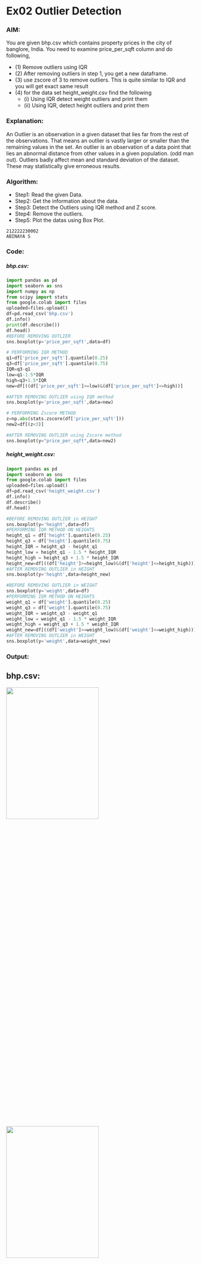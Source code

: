 # Ex02 Outlier Detection
### AIM:  
You are given bhp.csv which contains property prices in the city of banglore, India. You need to examine price_per_sqft column and do following,
- (1) Remove outliers using IQR
- (2) After removing outliers in step 1, you get a new dataframe.
- (3) use zscore of 3 to remove outliers. This is quite similar to IQR and you will get exact same result
- (4) for the data set height_weight.csv find the following
  - (i) Using IQR detect weight outliers and print them
  - (ii) Using IQR, detect height outliers and print them
### Explanation:
An Outlier is an observation in a given dataset that lies far from the rest of the observations. That means an outlier is vastly larger or smaller than the remaining values in the set.
An outlier is an observation of a data point that lies an abnormal distance from other values in a given population. (odd man out).
Outliers badly affect mean and standard deviation of the dataset. These may statistically give erroneous results.
### Algorithm:
- Step1: Read the given Data.
- Step2: Get the information about the data.
- Step3: Detect the Outliers using IQR method and Z score.
- Step4: Remove the outliers.
- Step5: Plot the datas using Box Plot.
```
212222230002
ABINAYA S
```
### Code:
##### bhp.csv:
```Python
import pandas as pd
import seaborn as sns
import numpy as np
from scipy import stats
from google.colab import files
uploaded=files.upload()
df=pd.read_csv('bhp.csv')
df.info()
print(df.describe())
df.head()
#BEFORE REMOVING OUTLIER
sns.boxplot(y='price_per_sqft',data=df)

# PERFORMING IQR METHOD
q1=df['price_per_sqft'].quantile(0.25)
q3=df['price_per_sqft'].quantile(0.75)
IQR=q3-q1
low=q1-1.5*IQR
high=q3+1.5*IQR
new=df[((df['price_per_sqft']>=low)&(df['price_per_sqft']<=high))]

#AFTER REMOVING OUTLIER using IQR method
sns.boxplot(y='price_per_sqft',data=new)

# PERFORMING Zscore METHOD
z=np.abs(stats.zscore(df['price_per_sqft']))
new2=df[(z<3)]

#AFTER REMOVING OUTLIER using Zscore method
sns.boxplot(y="price_per_sqft",data=new2)
```
##### height_weight.csv:
```Python
import pandas as pd
import seaborn as sns
from google.colab import files
uploaded=files.upload()
df=pd.read_csv('height_weight.csv')
df.info()
df.describe()
df.head()

#BEFORE REMOVING OUTLIER in HEIGHT
sns.boxplot(y='height',data=df)
#PERFORMING IQR METHOD ON HEIGHTS
height_q1 = df['height'].quantile(0.25)
height_q3 = df['height'].quantile(0.75)
height_IQR = height_q3 - height_q1
height_low = height_q1 - 1.5 * height_IQR
height_high = height_q3 + 1.5 * height_IQR
height_new=df[((df['height']>=height_low)&(df['height']<=height_high))]
#AFTER REMOVING OUTLIER in HEIGHT
sns.boxplot(y='height',data=height_new)

#BEFORE REMOVING OUTLIER in WEIGHT
sns.boxplot(y='weight',data=df)
#PERFORMING IQR METHOD ON HEIGHTS
weight_q1 = df['weight'].quantile(0.25)
weight_q3 = df['weight'].quantile(0.75)
weight_IQR = weight_q3 - weight_q1
weight_low = weight_q1 - 1.5 * weight_IQR
weight_high = weight_q3 + 1.5 * weight_IQR
weight_new=df[((df['weight']>=weight_low)&(df['weight']<=weight_high))]
#AFTER REMOVING OUTLIER in WEIGHT
sns.boxplot(y='weight',data=weight_new)
```
### Output:
## bhp.csv:

<img height=30% width=70% src="https://github.com/abinayasangeetha/ODD2023---Datascience---Ex-02/assets/119393675/5768615e-246e-4320-8f09-aa5765346efa">

<img height=30% width=70% src="https://github.com/abinayasangeetha/ODD2023---Datascience---Ex-02/assets/119393675/3bdef95e-fae0-47c1-b7b3-68f79bcceb30">

<img height=30% width=70% src="https://github.com/abinayasangeetha/ODD2023---Datascience---Ex-02/assets/119393675/6409d819-3af9-4a82-87fb-e9b92af337d1">

<img height=30% width=70% src="https://github.com/abinayasangeetha/ODD2023---Datascience---Ex-02/assets/119393675/c29237f2-9267-432c-84c4-6362f1d148af">

## weight_height.csv:

<img height=30% width=70% src="https://github.com/abinayasangeetha/ODD2023---Datascience---Ex-02/assets/119393675/b1382ef8-6c0e-4484-ae5f-00847ea61599">


<img height=30% width=70% src="https://github.com/abinayasangeetha/ODD2023---Datascience---Ex-02/assets/119393675/9bcbd4ae-a194-4773-9925-be6e19db3fd4">


<img height=30% width=70% src="https://github.com/abinayasangeetha/ODD2023---Datascience---Ex-02/assets/119393675/a6cb741b-1abe-4db2-9666-4ba8319b4cc9">

<img height=30% width=70% src="https://github.com/abinayasangeetha/ODD2023---Datascience---Ex-02/assets/119393675/f95aa03a-90ec-47ca-9415-3bcd1c847ca7">

<img height=30% width=70% src="https://github.com/abinayasangeetha/ODD2023---Datascience---Ex-02/assets/119393675/57e6a181-650d-45d7-8e79-adb323a64334">


### Result:
Hence the given set of data is read and the outliers are removed using the IQR method and Zscore method.
